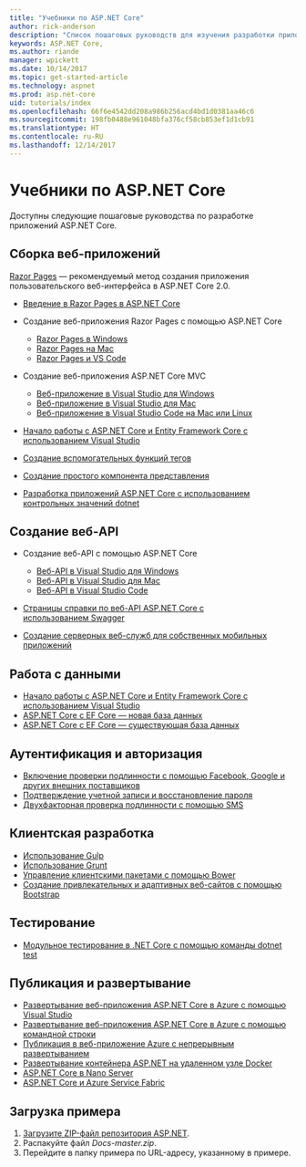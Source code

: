 ```yaml
---
title: "Учебники по ASP.NET Core"
author: rick-anderson
description: "Список пошаговых руководств для изучения разработки приложений ASP.NET Core."
keywords: ASP.NET Core,
ms.author: riande
manager: wpickett
ms.date: 10/14/2017
ms.topic: get-started-article
ms.technology: aspnet
ms.prod: asp.net-core
uid: tutorials/index
ms.openlocfilehash: 66f6e4542dd208a986b256acd4bd1d0381aa46c6
ms.sourcegitcommit: 198fb0488e961048bfa376cf58cb853ef1d1cb91
ms.translationtype: HT
ms.contentlocale: ru-RU
ms.lasthandoff: 12/14/2017
---
```

# <a name="aspnet-core-tutorials"></a>Учебники по ASP.NET Core

Доступны следующие пошаговые руководства по разработке приложений ASP.NET Core.

## <a name="building-web-applications"></a>Сборка веб-приложений

[Razor Pages](xref:mvc/razor-pages/index) — рекомендуемый метод создания приложения пользовательского веб-интерфейса в ASP.NET Core 2.0.

* [Введение в Razor Pages в ASP.NET Core](xref:mvc/razor-pages/index)
* Создание веб-приложения Razor Pages с помощью ASP.NET Core

   * [Razor Pages в Windows](xref:tutorials/razor-pages/index)
   * [Razor Pages на Mac](xref:tutorials/razor-pages-mac/index)
   * [Razor Pages и VS Code](xref:tutorials/razor-pages-vsc/index)  

* Создание веб-приложения ASP.NET Core MVC

   * [Веб-приложение в Visual Studio для Windows](first-mvc-app/index.md)
   * [Веб-приложение в Visual Studio для Mac](first-mvc-app-mac/index.md)
   * [Веб-приложение в Visual Studio Code на Mac или Linux](first-mvc-app-xplat/index.md)

* [Начало работы с ASP.NET Core и Entity Framework Core с использованием Visual Studio](../data/ef-mvc/index.md)
* [Создание вспомогательных функций тегов](../mvc/views/tag-helpers/authoring.md)
* [Создание простого компонента представления](../mvc/views/view-components.md#walkthrough-creating-a-simple-view-component)
* [Разработка приложений ASP.NET Core с использованием контрольных значений dotnet](dotnet-watch.md)

## <a name="building-web-apis"></a>Создание веб-API
* Создание веб-API с помощью ASP.NET Core

  * [Веб-API в Visual Studio для Windows](first-web-api.md)
  * [Веб-API в Visual Studio для Mac](xref:tutorials/first-web-api-mac)
  * [Веб-API в Visual Studio Code](web-api-vsc.md)
  
* [Страницы справки по веб-API ASP.NET Core с использованием Swagger](web-api-help-pages-using-swagger.md)
* [Создание серверных веб-служб для собственных мобильных приложений](../mobile/native-mobile-backend.md)

## <a name="working-with-data"></a>Работа с данными
* [Начало работы с ASP.NET Core и Entity Framework Core с использованием Visual Studio](../data/ef-mvc/index.md)
* [ASP.NET Core с EF Core — новая база данных](https://docs.microsoft.com/ef/core/get-started/aspnetcore/new-db)
* [ASP.NET Core с EF Core — существующая база данных](https://docs.microsoft.com/ef/core/get-started/aspnetcore/existing-db)

## <a name="authentication-and-authorization"></a>Аутентификация и авторизация
* [Включение проверки подлинности с помощью Facebook, Google и других внешних поставщиков](../security/authentication/social/index.md)
* [Подтверждение учетной записи и восстановление пароля](../security/authentication/accconfirm.md)
* [Двухфакторная проверка подлинности с помощью SMS](../security/authentication/2fa.md)

## <a name="client-side-development"></a>Клиентская разработка
* [Использование Gulp](../client-side/using-gulp.md)
* [Использование Grunt](../client-side/using-grunt.md)
* [Управление клиентскими пакетами с помощью Bower](../client-side/bower.md)
* [Создание привлекательных и адаптивных веб-сайтов с помощью Bootstrap](../client-side/bootstrap.md)

## <a name="testing"></a>Тестирование
* [Модульное тестирование в .NET Core с помощью команды dotnet test](https://docs.microsoft.com/dotnet/articles/core/testing/unit-testing-with-dotnet-test)

## <a name="publishing-and-deployment"></a>Публикация и развертывание
* [Развертывание веб-приложения ASP.NET Core в Azure с помощью Visual Studio](publish-to-azure-webapp-using-vs.md)
* [Развертывание веб-приложения ASP.NET Core в Azure с помощью командной строки](publish-to-azure-webapp-using-cli.md)
* [Публикация в веб-приложение Azure с непрерывным развертыванием](../publishing/azure-continuous-deployment.md)
* [Развертывание контейнера ASP.NET на удаленном узле Docker](https://docs.microsoft.com/azure/vs-azure-tools-docker-hosting-web-apps-in-docker)
* [ASP.NET Core в Nano Server](nano-server.md)
* [ASP.NET Core и Azure Service Fabric](https://docs.microsoft.com/azure/service-fabric/service-fabric-add-a-web-frontend)

<a name="download"></a> 
## <a name="how-to-download-a-sample"></a>Загрузка примера
1. [Загрузите ZIP-файл репозитория ASP.NET](https://codeload.github.com/aspnet/Docs/zip/master).
1. Распакуйте файл *Docs-master.zip*.
1. Перейдите в папку примера по URL-адресу, указанному в примере. 
